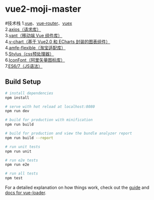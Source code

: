 # vue2-moji-master
#技术栈
1.[vue](https://cn.vuejs.org/v2/guide/)、[vue-router](https://router.vuejs.org/zh/guide/)、[vuex](https://vuex.vuejs.org/zh/)  
2.[axios（请求库）](https://github.com/axios/axios)  
3.[vant（移动端 Vue 组件库）](https://youzan.github.io/vant/#/zh-CN/)  
4.[v-chart（基于 Vue2.0 和 ECharts 封装的图表组件）](https://v-charts.js.org/#/)  
4.[amfe-flexible（淘宝适配库）](https://github.com/amfe/lib-flexible)  
5.[Stylus（css预处理器）](https://stylus-lang.com/)  
6.[IconFont（阿里矢量图标库）](https://www.iconfont.cn/)  
7.[ES6/7（JS语法）](https://es6.ruanyifeng.com/)  


## Build Setup

``` bash
# install dependencies
npm install

# serve with hot reload at localhost:8080
npm run dev

# build for production with minification
npm run build

# build for production and view the bundle analyzer report
npm run build --report

# run unit tests
npm run unit

# run e2e tests
npm run e2e

# run all tests
npm test
```

For a detailed explanation on how things work, check out the [guide](http://vuejs-templates.github.io/webpack/) and [docs for vue-loader](http://vuejs.github.io/vue-loader).
